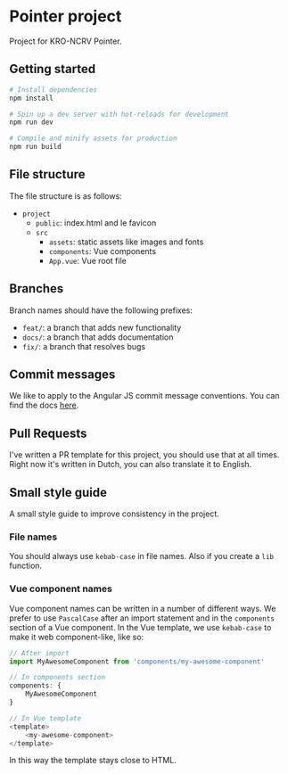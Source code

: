 # Pointer project
Project for KRO-NCRV Pointer.

## Getting started
```bash
# Install dependencies
npm install

# Spin up a dev server with hot-reloads for development
npm run dev

# Compile and minify assets for production
npm run build
```

## File structure
The file structure is as follows:
* `project`
    * `public`: index.html and le favicon
    * `src`
        * `assets`: static assets like images and fonts
        * `components`: Vue components
        * `App.vue`: Vue root file

## Branches
Branch names should have the following prefixes:
- `feat/`: a branch that adds new functionality
- `docs/`: a branch that adds documentation
- `fix/`: a branch that resolves bugs

## Commit messages
We like to apply to the Angular JS commit message conventions. You can find the docs [here](https://gist.github.com/stephenparish/9941e89d80e2bc58a153).

## Pull Requests
I've written a PR template for this project, you should use that at all times. Right now it's written in Dutch, you can also translate it to English.

## Small style guide
A small style guide to improve consistency in the project.

### File names
You should always use `kebab-case` in file names. Also if you create a `lib` function.

### Vue component names
Vue component names can be written in a number of different ways. We prefer to use `PascalCase` after an import statement and in the `components` section of a Vue component. In the Vue template, we use `kebab-case` to make it web component-like, like so:

```js
// After import
import MyAwesomeComponent from 'components/my-awesome-component'

// In components section
components: {
    MyAwesomeComponent
}

// In Vue template
<template>
    <my-awesome-component>
</template>
```

In this way the template stays close to HTML.